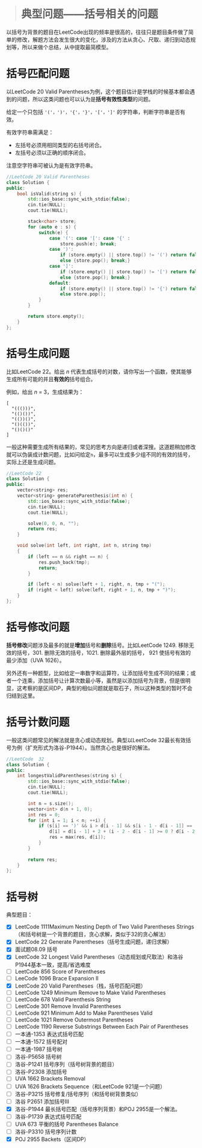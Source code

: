 > # 典型问题——括号相关的问题

以括号为背景的题目在LeetCode出现的频率是很高的，往往只是题目条件做了简单的修改，解题方法会发生很大的变化，涉及的方法从贪心、尺取、递归到动态规划等，所以来做个总结，从中提取最简模型。

# 括号匹配问题

以LeetCode 20 Valid Parentheses为例，这个题目估计是学栈的时候基本都会遇到的问题，所以这类问题也可以认为是**括号有效性类型**的问题。

给定一个只包括 `'('，')'，'{'，'}'，'['，']'` 的字符串，判断字符串是否有效。

有效字符串需满足：

* 左括号必须用相同类型的右括号闭合。
* 左括号必须以正确的顺序闭合。

注意空字符串可被认为是有效字符串。

```c++
//LeetCode 20 Valid Parentheses
class Solution {
public:
    bool isValid(string s) {
        std::ios_base::sync_with_stdio(false);
        cin.tie(NULL);
        cout.tie(NULL);

        stack<char> store;
        for (auto e : s) {
            switch(e) {
                case '(': case '[': case '{' : 
                    store.push(e); break;
                case ')':
                    if (store.empty() || store.top() != '(') return false;
                    else {store.pop(); break;}
                case ']':
                    if (store.empty() || store.top() != '[') return false;
                    else {store.pop(); break;}
                default:
                    if (store.empty() || store.top() != '{') return false;
                    else store.pop();
            }
        }

        return store.empty();
    }
};
```



# 括号生成问题

比如LeetCode 22。给出 *n* 代表生成括号的对数，请你写出一个函数，使其能够生成所有可能的并且**有效的**括号组合。

例如，给出 *n* = 3，生成结果为：

```
[
  "((()))",
  "(()())",
  "(())()",
  "()(())",
  "()()()"
]
```

一般这种需要生成所有结果的，常见的思考方向是递归或者深搜。这道题稍加修改就可以伪装成计数问题，比如问给定`n`，最多可以生成多少组不同的有效的括号，实际上还是生成问题。

```c++
//LeetCode 22
class Solution {
public:
    vector<string> res;
    vector<string> generateParenthesis(int n) {
        std::ios_base::sync_with_stdio(false);
		cin.tie(NULL);
		cout.tie(NULL);

        solve(0, 0, n, "");
        return res;
    }

    void solve(int left, int right, int n, string tmp)
    {
        if (left == n && right == n) {
            res.push_back(tmp);
            return;
        }

        if (left < n) solve(left + 1, right, n, tmp + "(");
        if (right < left) solve(left, right + 1, n, tmp + ")");
    }
};
```



# 括号修改问题

**括号修改**问题涉及最多的就是**增加**括号和**删除**括号。比如LeetCode 1249. 移除无效的括号，301. 删除无效的括号，1021. 删除最外层的括号， 921 使括号有效的最少添加（UVA 1626）。

另外还有一种题型，比如给定一串数字和运算符，让添加括号生成不同的结果；或者一个连乘，添加括号让计算次数最小等，虽然是以添加括号为背景，但是很明显，这考察的是区间DP，典型的相似问题就是取石子，所以这种类型的暂时不会归结到这里。





# 括号计数问题

一般这类问题常见的解法就是贪心或动态规划。典型以LeetCode  32最长有效括号为例（扩充形式为洛谷-P1944）。当然贪心也是很好的解法。

```c++
//LeetCode  32
class Solution {
public:
    int longestValidParentheses(string s) {
        std::ios_base::sync_with_stdio(false);
        cin.tie(NULL);
        cout.tie(NULL);

        int n = s.size();
        vector<int> d(n + 1, 0);
        int res = 0;
        for (int i = 1; i < n; ++i) {
            if (s[i] == ')' && i > d[i - 1] && s[i - 1 - d[i - 1]] == '(') {
                d[i] = d[i - 1] + 2 + (i - 2 - d[i - 1] >= 0 ? d[i - 2 - d[i - 1]] : 0);
                res = max(res, d[i]);
            }
        }
    
        return res;
    }
};
```



# 括号树





典型题目：

- [x] LeetCode 1111Maximum Nesting Depth of Two Valid Parentheses Strings    （和括号树是一个背景的题目，贪心求解，类似于32的贪心解法）
- [x] LeetCode  22 Generate Parentheses（括号生成问题，递归求解）
- [x] 面试题08.09 括号
- [x] LeetCode  32 Longest Valid Parentheses（动态规划或尺取法）和洛谷P1944基本一致，提高/省选难度
- [ ] LeetCode 856 Score of Parentheses    
- [ ] LeeCode 1096 Brace Expansion II    
- [x] LeetCode 20 Valid Parentheses（栈，括号匹配问题）
- [ ] LeetCode 1249 Minimum Remove to Make Valid Parentheses     
- [ ] LeetCode 678 Valid Parenthesis String    
- [ ] LeetCode 301 Remove Invalid Parentheses     
- [ ] LeetCode 921 Minimum Add to Make Parentheses Valid    
- [ ] LeetCode 1021 Remove Outermost Parentheses   
- [ ] LeetCode 1190 Reverse Substrings Between Each Pair of Parentheses    
- [ ] 一本通-1353 表达式括号匹配
- [ ] 一本通-1572 括号配对
- [ ] 一本通-1987 括号树
- [ ] 洛谷-P5658 括号树
- [ ] 洛谷-P1241 括号序列（括号树背景的题目）
- [ ] 洛谷-P2308 添加括号
- [ ] UVA 1662 Brackets Removal
- [ ] UVA 1626 Brackets Sequence（和LeetCode 921是一个问题）
- [ ] 洛谷-P3215 括号修复/括号序列（和括号树背景类似）
- [ ] 洛谷 P2651 添加括号III
- [x] 洛谷-P1944 最长括号匹配（括号序列背景）和POJ 2955是一个解法。
- [ ] 洛谷-P1739 表达式括号匹配
- [ ] UVA 673 平衡的括号 Parentheses Balance
- [ ] 洛谷-P3310 括号序列计数
- [x] POJ 2955 Backets（区间DP）